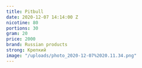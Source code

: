 ```yaml
---
title: Pitbull
date: 2020-12-07 14:14:00 Z
nicotine: 80
portions: 30
gram: 20
price: 2000
brand: Russian products
strong: Крепкий
image: "/uploads/photo_2020-12-07%2020.11.34.png"
---
```


